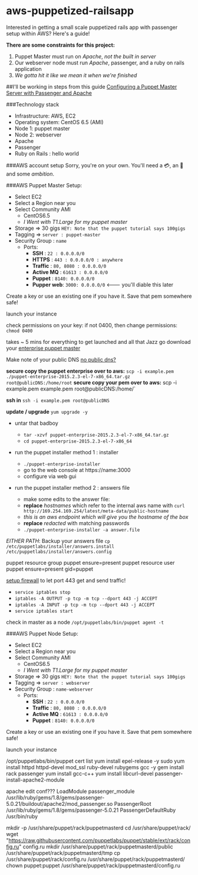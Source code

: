 # aws-puppetized-railsapp
Interested in getting a small scale puppetized rails app with passenger setup within AWS?  Here's a guide!

**There are some constraints for this project:**
 
1. Puppet Master must run on *Apache*, _not the built in server_
2. Our webserver node must run *Apache*, passenger, and a ruby on rails application
3. _We gotta hit it like we mean it when we're finished_

##I'll be working in steps from this guide
[Configuring a Puppet Master Server with Passenger and Apache](https://docs.puppetlabs.com/guides/passenger.html)

###Technology stack
* Infrastructure: AWS, EC2
* Operating system: CentOS 6.5 (AMI)
* Node 1: puppet master
* Node 2: webserver
* Apache
* Passenger
* Ruby on Rails : hello world

###AWS account setup
Sorry, you're on your own.  You'll need a :credit_card:, an :e-mail: and some _ambition_.

###AWS Puppet Master Setup:
* Select EC2
* Select a Region near you
* Select Community AMI
  * CentOS6.5
  * _I Went with T1.Large for my puppet master_
* Storage => 30 gigs `HEY: Note that the puppet tutorial says 100gigs`
* Tagging => `server : puppet-master`
* Security Group : `name`
  * Ports:
    * **SSH**       :  `22 : 0.0.0.0/0`
    * **HTTPS**     :  `443 : 0.0.0.0/0 : anywhere`
    * **Traffic**   :  `80, 8080 : 0.0.0.0/0`
    * **Active MQ** :  `61613 : 0.0.0.0/0  `
    * **Puppet**    :  `8140: 0.0.0.0/0`
    * **Pupper web**:  `3000: 0.0.0.0/0`  <--- you'll diable this later

Create a key or use an existing one if you have it.  Save that pem somewhere safe! 

launch your instance

check permissions on your key: if not 0400, then change permissions: `chmod 0400`

takes ~ 5 mins for everything to get launched and all that Jazz
go download your [enterprise puppet master](https://puppetlabs.com/download-puppet-enterprise-welcome)

Make note of your public DNS
[no public dns?](http://stackoverflow.com/questions/20941704/ec2-instance-has-no-public-dns)

**secure copy the puppet enterprise over to aws:** `scp -i example.pem ./puppet-enterprise-2015.2.3-el-7-x86_64.tar.gz root@publicDNS:/home/root`
**secure copy your pem over to aws:**
scp -i example.pem example.pem root@publicDNS:/home/`

**ssh in**
`ssh -i example.pem root@publicDNS`

**update / upgrade**
`yum upgrade -y`

* untar that badboy
  * `tar -xzvf puppet-enterprise-2015.2.3-el-7-x86_64.tar.gz`
  * `cd puppet-enterprise-2015.2.3-el-7-x86_64`

* run the puppet installer method 1 : installer
  * `./puppet-enterprise-installer`
  * go to the web console at https://name:3000
  * configure via web gui

* run the puppet installer method 2 : answers file
  * make some edits to the answer file: 
  * **replace** _hostnames_ which refer to the internal aws name with `curl http://169.254.169.254/latest/meta-data/public-hostname`
  * _this is an aws endpoint which will give you the hostname of the box_
  * **replace** _redacted_ with matching passwords
  * `./puppet-enterprise-installer -a answer.file`

_EITHER PATH_: Backup your answers file `cp /etc/puppetlabs/installer/answers.install /etc/puppetlabs/installer/answers.config`

puppet resource group puppet ensure=present
puppet resource user puppet ensure=present gid=puppet

[setup firewall](https://access.redhat.com/documentation/en-US/Red_Hat_Enterprise_Linux/3/html/Security_Guide/s1-firewall-ipt-basic.html) to let port 443 get and send traffic!

* `service iptables stop`
* `iptables -A OUTPUT -p tcp -m tcp --dport 443 -j ACCEPT`
* `iptables -A INPUT -p tcp -m tcp --dport 443 -j ACCEPT`
* `service iptables start`

check in master as a node
`/opt/puppetlabs/bin/puppet agent -t`

###AWS Puppet Node Setup:
* Select EC2
* Select a Region near you
* Select Community AMI
  * CentOS6.5
  * _I Went with T1.Large for my puppet master_
* Storage => 30 gigs `HEY: Note that the puppet tutorial says 100gigs`
* Tagging => `server : webserver`
* Security Group : `name-webserver`
  * Ports:
    * **SSH**       :  `22 : 0.0.0.0/0`
    * **Traffic**   :  `80, 8080 : 0.0.0.0/0`
    * **Active MQ** :  `61613 : 0.0.0.0/0  `
    * **Puppet**    :  `8140: 0.0.0.0/0`

Create a key or use an existing one if you have it.  Save that pem somewhere safe! 

launch your instance

/opt/puppetlabs/bin/puppet cert list
yum install epel-release -y
sudo yum install httpd httpd-devel mod_ssl ruby-devel rubygems gcc -y
gem install rack passenger
yum install gcc-c++
yum install libcurl-devel
passenger-install-apache2-module

apache edit conf???
LoadModule passenger_module /usr/lib/ruby/gems/1.8/gems/passenger-5.0.21/buildout/apache2/mod_passenger.so
<IfModule mod_passenger.c>
  PassengerRoot /usr/lib/ruby/gems/1.8/gems/passenger-5.0.21
  PassengerDefaultRuby /usr/bin/ruby
</IfModule>

mkdir -p /usr/share/puppet/rack/puppetmasterd
cd /usr/share/puppet/rack/
wget "https://raw.githubusercontent.com/puppetlabs/puppet/stable/ext/rack/config.ru" config.ru
mkdir /usr/share/puppet/rack/puppetmasterd/public /usr/share/puppet/rack/puppetmasterd/tmp
cp /usr/share/puppet/rack/config.ru /usr/share/puppet/rack/puppetmasterd/
chown puppet:puppet /usr/share/puppet/rack/puppetmasterd/config.ru
